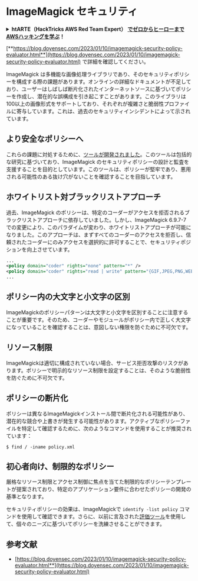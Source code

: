 # ImageMagick セキュリティ

<details>

<summary><strong>htARTE（HackTricks AWS Red Team Expert）</strong> <a href="https://training.hacktricks.xyz/courses/arte"><strong>でゼロからヒーローまでAWSハッキングを学ぶ</strong></a><strong>！</strong></summary>

HackTricks をサポートする他の方法:

* **HackTricks で企業を宣伝したい** または **HackTricks をPDFでダウンロードしたい** 場合は [**SUBSCRIPTION PLANS**](https://github.com/sponsors/carlospolop) をチェックしてください！
* [**公式PEASS＆HackTricksスワッグ**](https://peass.creator-spring.com)を入手する
* [**The PEASS Family**](https://opensea.io/collection/the-peass-family) を発見し、独占的な [**NFTs**](https://opensea.io/collection/the-peass-family) のコレクションを見つける
* **💬 [**Discordグループ**](https://discord.gg/hRep4RUj7f) または [**telegramグループ**](https://t.me/peass) に参加するか、**Twitter** 🐦 [**@carlospolopm**](https://twitter.com/carlospolopm) をフォローする**
* **ハッキングトリックを共有するために** [**HackTricks**](https://github.com/carlospolop/hacktricks) と [**HackTricks Cloud**](https://github.com/carlospolop/hacktricks-cloud) のGitHubリポジトリにPRを提出する

</details>

[**https://blog.doyensec.com/2023/01/10/imagemagick-security-policy-evaluator.html**](https://blog.doyensec.com/2023/01/10/imagemagick-security-policy-evaluator.html) で詳細を確認してください。

ImageMagick は多機能な画像処理ライブラリであり、そのセキュリティポリシーを構成する際の課題があります。オンラインの詳細なドキュメントが不足しており、ユーザーはしばしば断片化されたインターネットソースに基づいてポリシーを作成し、潜在的な誤構成を引き起こすことがあります。このライブラリは100以上の画像形式をサポートしており、それぞれが複雑さと脆弱性プロファイルに寄与しています。これは、過去のセキュリティインシデントによって示されています。

## より安全なポリシーへ
これらの課題に対処するために、[ツールが開発されました](https://imagemagick-secevaluator.doyensec.com/)。このツールは包括的な研究に基づいており、ImageMagick のセキュリティポリシーの設計と監査を支援することを目的としています。このツールは、ポリシーが堅牢であり、悪用される可能性のある抜け穴がないことを確認することを目指しています。

## ホワイトリスト対ブラックリストアプローチ
過去、ImageMagick のポリシーは、特定のコーダーがアクセスを拒否されるブラックリストアプローチに依存していました。しかし、ImageMagick 6.9.7-7 での変更により、このパラダイムが変わり、ホワイトリストアプローチが可能になりました。このアプローチは、まずすべてのコーダーのアクセスを拒否し、信頼されたコーダーにのみアクセスを選択的に許可することで、セキュリティポジションを向上させています。
```xml
...
<policy domain="coder" rights="none" pattern="*" />
<policy domain="coder" rights="read | write" pattern="{GIF,JPEG,PNG,WEBP}" />
...
```
## ポリシー内の大文字と小文字の区別
ImageMagickのポリシーパターンは大文字と小文字を区別することに注意することが重要です。そのため、コーダーやモジュールがポリシー内で正しく大文字になっていることを確認することは、意図しない権限を防ぐために不可欠です。

## リソース制限
ImageMagickは適切に構成されていない場合、サービス拒否攻撃のリスクがあります。ポリシーで明示的なリソース制限を設定することは、そのような脆弱性を防ぐために不可欠です。

## ポリシーの断片化
ポリシーは異なるImageMagickインストール間で断片化される可能性があり、潜在的な競合や上書きが発生する可能性があります。アクティブなポリシーファイルを特定して確認するために、次のようなコマンドを使用することが推奨されています：
```shell
$ find / -iname policy.xml
```
## 初心者向け、制限的なポリシー
厳格なリソース制限とアクセス制御に焦点を当てた制限的なポリシーテンプレートが提案されており、特定のアプリケーション要件に合わせたポリシーの開発の基準となります。

セキュリティポリシーの効果は、ImageMagickで `identify -list policy` コマンドを使用して確認できます。さらに、以前に言及された[評価ツール](https://imagemagick-secevaluator.doyensec.com/)を使用して、個々のニーズに基づいてポリシーを洗練させることができます。

## 参考文献
* [https://blog.doyensec.com/2023/01/10/imagemagick-security-policy-evaluator.html**](https://blog.doyensec.com/2023/01/10/imagemagick-security-policy-evaluator.html)
